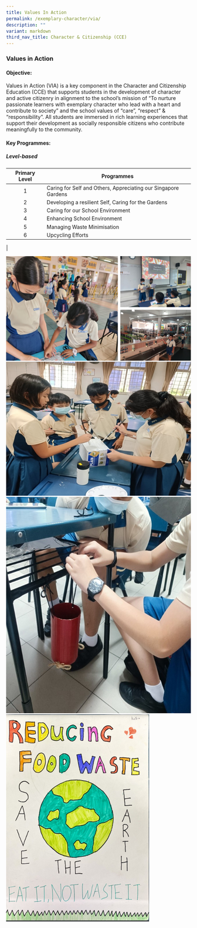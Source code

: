 ```yaml
---
title: Values In Action
permalink: /exemplary-character/via/
description: ""
variant: markdown
third_nav_title: Character & Citizenship (CCE)
---
```

### **Values in Action**
#### **Objective:**
Values in Action (VIA) is a key component in the Character and Citizenship Education (CCE) that supports students in the development of character and active citizenry in alignment to the school’s mission of “To nurture passionate learners with exemplary character who lead with a heart and contribute to society” and the school values of “care”, “respect” & “responsibility”. All students are immersed in rich learning experiences that support their development as socially responsible citizens who contribute meaningfully to the community.

#### **Key Programmes:**
##### **Level-based**

| Primary Level | Programmes |
|:---:|---|
| 1 | Caring for Self and Others, Appreciating our Singapore Gardens |
| 2 | Developing a resilient Self, Caring for the Gardens |
| 3 | Caring for our School Environment |
| 4 | Enhancing School Environment |
| 5 | Managing Waste Minimisation |
| 6 | Upcycling Efforts |
|

![](/images/Values_In_Action_Pics.png)
![](/images/Values%20in%20Action.jpg)
![](/images/Values%20In%20Action%203.jpg)
![](/images/Values%20In%20Action%202.png)
